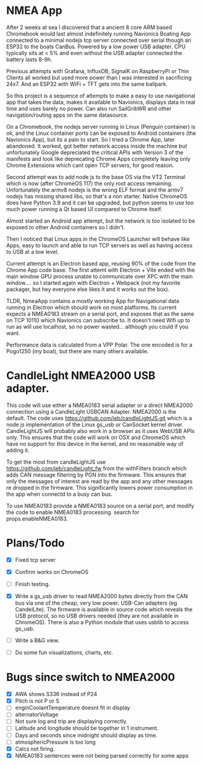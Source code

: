 # NMEA App

After 2 weeks at sea I discovered that a ancient 8 core ARM based Chromebook would last almost indefinitely running
Navionics Boating App connected to a minimal nodejs tcp server connected over serial though an ESP32 to the boats
CanBus. Powered by a low power USB adapter. CPU typically sits at < 5% and even without the USB adapter connected the
battery lasts 8-9h.

Previous attempts with Grafana, InfluxDB, SignalK on RaspberryPi or Thin Clients all worked but used more power than I
was interested in sacrificing 24x7. And an ESP32 with WiFi + TFT gets into the same ballpark. 

So this project is a sequence of attempts to make a easy to use navigational app that takes the data, makes it available
to Navionics, displays data in real time and uses barely no power. Can also run SailGribWR and other navigation/routing
apps on the same datasource.

On a Chromebook, the nodejs server running in Linux (Penguin container) is ok, and the Linux container ports can be
exposed to Android containers (the Navionics App), but its a pain to start. So I tried a Chrome App, later abandoned.
It worked, got better network access inside the machine but unfortunately Google depreciated the critical APIs with
Version 3 of the manifests and look like deprecating Chrome Apps completely leaving only Chrome Extensions which cant
open TCP servers, for good reason.

Second attempt was to add node js to the base OS via the VT2 Terminal which is now (after ChromeOS 117) the only root
access remaining. Unfortunately the armv8 nodejs is the wrong ELF format and the armv7 nodejs has missing shared libs,
so that's a non starter.  Native ChromeOS does have Python 3.9 and it can be upgraded, but python seems to use too much
power running a Qt based UI compared to Chrome itself.

Almost started an Android app attempt, but the network is too isolated to be exposed to other Android containers so I
didn't.

Then I noticed that Linux apps in the ChromeOS Launcher will behave like Apps, easy to launch and able to run TCP
servers as well as having access to USB at a low level. 

Current attempt is an Electron based app, reusing 90% of the code from the Chrome App code base. The first attemt with
Electron + Vite ended with the main window GPU process unable to communicate over XPC with the main window.... so I
started again with Electron + Webpack (not my favorite packager, but hey everyone else likes it and it works out the
box).

TLDR, NmeaApp contains a mostly working App for Navigational data running in Electron which should work on most
platforms. Its current expects a NMEA0183 stream on a serial port, and exposes that as the same on TCP 10110 which
Navionics can subscribe to. It doesn't need Wifi up to run as will use localhost, so no power wasted... although you
could if you want.

Performance data is calculated from a VPP Polar. The one encoded is for a Pogo1250 (my boat), but there are many others
available.


# CandleLight NMEA2000 USB adapter.

This code will use either a NMEA0183 serial adapter or a direct NMEA2000 connection using a CandleLight USBCAN 
Adapter. NMEA2000 is the default. The code uses https://github.com/ieb/candleLightJS.git which is a node js 
implementation of the Linux gs_usb or CanSocket kernel driver.  CandleLightJS will probably also work in a 
browser as it uses WebUSB APIs only. This ensures that the code will work on OSX and ChromeOS which have no 
support for this device in the kernel, and no reasonable way of adding it. 

To get the most from candleLightJS use https://github.com/ieb/candleLight_fw from the withFilters branch which 
adds CAN message filtering by PGN into the firmware. This ensures that only the messages of interest are read 
by the app and any other messages re dropped in the firmware. This significantly lowers power consumption in the app when connectd to a busy can bus.


To use NMEA0183 provide a NMEA0183 source on a serial port, and modify the code to enable NMEA0183 processing. search for props.enableNMEA0183.

# Plans/Todo

* [x] Fixed tcp server
* [x] Confirm works on ChromeOS
* [ ] Finish testing.
* [x] Write a gs_usb driver to read NMEA2000 bytes directly from the CAN bus via one of the cheap, very low power, USB-Can adapters (eg CandelLite). The firmware is available in source code which reveals the USB protocol, so no USB drivers needed (they are not available in ChromeOS). There is also a Python module that uses usblib to access gs_usb.  
* [ ] Write a B&G view.
* [ ] Do some fun visualizations, charts, etc.


# Bugs since switch to NMEA2000 

* [x] AWA shows S336 instead of P24
* [x] Pitch is not P or S 
* [ ] enginCoolantTemperature doesnt fit in display
* [ ] alternatorVoltage 
* [ ] Not sure log and trip are displaying correctly.
* [ ] Latitude and longitude should be together in 1 instrument.
* [ ] Days and seconds since midnight should display as time.
* [ ] atmosphericPressure is too long
* [x] Calcs not firing. 
* [x] NMEA0183 sentences were not being parsed correctly for some apps